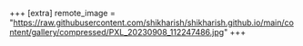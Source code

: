 +++
[extra]
remote_image = "https://raw.githubusercontent.com/shikharish/shikharish.github.io/main/content/gallery/compressed/PXL_20230908_112247486.jpg"
+++
